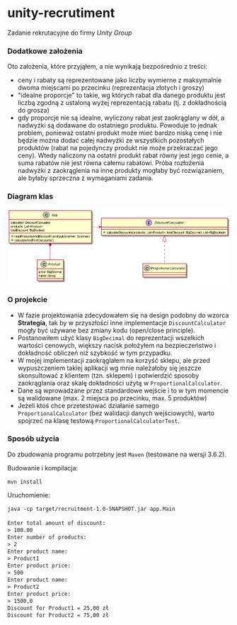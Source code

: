 # unity-recrutiment
Zadanie rekrutacyjne do firmy *Unity Group*

### Dodatkowe założenia

Oto założenia, które przyjąłem, a nie wynikają bezpośrednio z treści:
- ceny i rabaty są reprezentowane jako liczby wymierne z maksymalnie dwoma miejscami po przecinku (reprezentacja złotych i groszy)
- "idealne proporcje" to takie, wg których rabat dla danego produktu jest liczbą zgodną z ustaloną wyżej reprezentacją rabatu (tj. z dokładnością do grosza)
- gdy proporcje nie są idealne, wyliczony rabat jest zaokrąglany w dół, a nadwyżki są dodawane do ostatniego produktu. 
  Powoduje to jednak problem, ponieważ ostatni produkt może mieć bardzo niską cenę i nie będzie można dodać całej nadwyżki
  ze wszystkich pozostałych produktów (rabat na pojedynczy produkt nie może przekraczać jego ceny). Wtedy naliczony na ostatni produkt rabat
  równy jest jego cenie, a suma rabatów nie jest równa całemu rabatowi. Próba rozłożenia nadwyżki z zaokrąglenia na inne produkty
  mogłaby być rozwiązaniem, ale byłaby sprzeczna z wymaganiami zadania.
  
### Diagram klas
![image](./class_diagram.png)

### O projekcie
- W fazie projektowania zdecydowałem się na design podobny do wzorca **Strategia**, tak by w przyszłości
inne implementacje `DiscountCalculator` mogły być używane bez zmiany kodu (open/close principle).
- Postanowiłem użyć klasy `BigDecimal` do reprezentacji wszelkich wartości cenowych,
większy nacisk położyłem na bezpieczeństwo i dokładność obliczeń niż szybkość w tym przypadku.
- W mojej implementacji zaokrąglałem na korzyść sklepu, ale przed wypuszczeniem takiej aplikacji
wg mnie należałoby się jeszcze skonsultować z klientem (tzn. sklepem) i potwierdzić sposoby zaokrąglania
oraz skalę dokładności użytą w `ProportionalCalculator`.
- Dane są wprowadzane przez standardowe wejście i to w tym momencie są walidowane (max. 2 miejsca po przecinku,
max. 5 produktów)
- Jeżeli ktoś chce przetestować działanie samego `ProportionalCalculator` (bez walidacji danych wejściowych),
warto spojrzeć na klasę testową `ProportionalCalculatorTest`.

### Sposób użycia
Do zbudowania programu potrzebny jest `Maven` (testowane na wersji 3.6.2).

Budowanie i kompilacja:
```
mvn install
```
Uruchomienie:
```
java -cp target/recruitment-1.0-SNAPSHOT.jar app.Main

Enter total amount of discount:
> 100.00
Enter number of products:
> 2
Enter product name:
> Product1
Enter product price:
> 500
Enter product name:
> Product2
Enter product price:
> 1500,0
Discount for Product1 = 25,00 zł
Discount for Product2 = 75,00 zł
```
